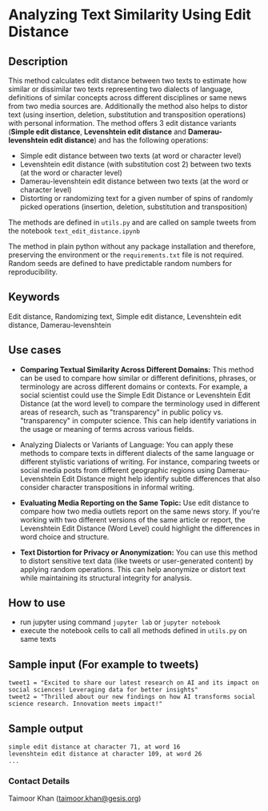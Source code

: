 # Analyzing Text Similarity Using Edit Distance
## Description
This method calculates edit distance between two texts to estimate how similar or dissimilar two texts representing two dialects of language, definitions of similar concepts across different disciplines or same news from two media sources are. Additionally the method also helps to distor text (using insertion, deletion, substitution and transposition operations) with personal information.
The method offers 3 edit distance variants (__Simple edit distance__, __Levenshtein edit distance__ and __Damerau-levenshtein edit distance__) and has the following operations:

- Simple edit distance between two texts (at word or character level)
- Levenshtein edit distance (with substitution cost 2) between two texts (at the word or character level)
- Damerau-levenshtein edit distance between two texts (at the word or character level)
- Distorting or randomizing text for a given number of spins of randomly picked operations (insertion, deletion, substitution and transposition)


The methods are defined in `utils.py` and are called on sample tweets from the notebook `text_edit_distance.ipynb`

The method in plain python without any package installation and therefore, preserving the environment or the `requirements.txt` file is not required. Random seeds are defined to have predictable random numbers for reproducibility.

## Keywords
Edit distance, Randomizing text, Simple edit distance, Levenshtein edit distance, Damerau-levenshtein

## Use cases
- __Comparing Textual Similarity Across Different Domains:__ This method can be used to compare how similar or different definitions, phrases, or terminology are across different domains or contexts. For example, a social scientist could use the Simple Edit Distance or Levenshtein Edit Distance (at the word level) to compare the terminology used in different areas of research, such as "transparency" in public policy vs. "transparency" in computer science. This can help identify variations in the usage or meaning of terms across various fields.
- Analyzing Dialects or Variants of Language: You can apply these methods to compare texts in different dialects of the same language or different stylistic variations of writing. For instance, comparing tweets or social media posts from different geographic regions using Damerau-Levenshtein Edit Distance might help identify subtle differences that also consider character transpositions in informal writing.

- __Evaluating Media Reporting on the Same Topic:__ Use edit distance to compare how two media outlets report on the same news story. If you're working with two different versions of the same article or report, the Levenshtein Edit Distance (Word Level) could highlight the differences in word choice and structure.

- __Text Distortion for Privacy or Anonymization:__ You can use this method to distort sensitive text data (like tweets or user-generated content) by applying random operations. This can help anonymize or distort text while maintaining its structural integrity for analysis.

## How to use
- run jupyter using command `jupyter lab` or `jupyter notebook`
- execute the notebook cells to call all methods defined in `utils.py` on same texts

## Sample input (For example to tweets)

```
tweet1 = "Excited to share our latest research on AI and its impact on social sciences! Leveraging data for better insights"
tweet2 = "Thrilled about our new findings on how AI transforms social science research. Innovation meets impact!"
```

## Sample output

```
simple edit distance at character 71, at word 16
levenshtein edit distance at character 109, at word 26
...
```

### Contact Details
Taimoor Khan (taimoor.khan@gesis.org)

